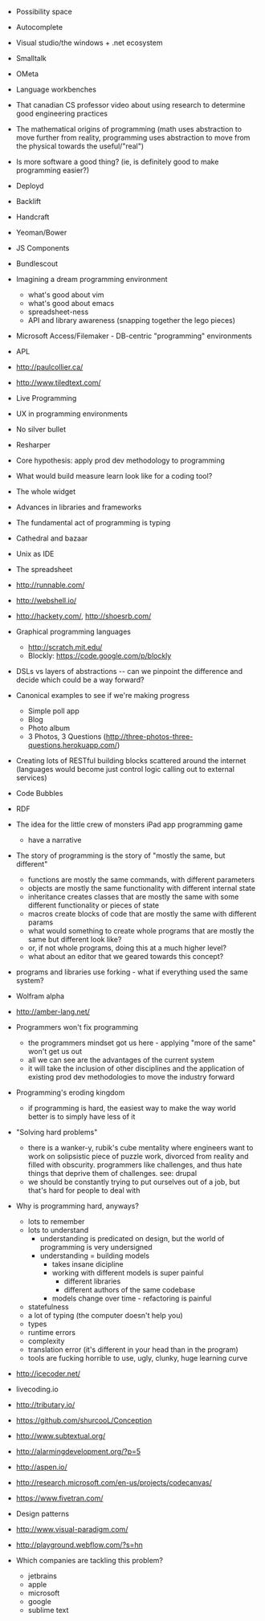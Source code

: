 - Possibility space
- Autocomplete
- Visual studio/the windows + .net ecosystem 
- Smalltalk
- OMeta
- Language workbenches
- That canadian CS professor video about using research to determine good engineering practices
- The mathematical origins of programming (math uses abstraction to move further from reality, programming uses abstraction to move from the physical towards the useful/"real")
- Is more software a good thing? (ie, is definitely good to make programming easier?)
- Deployd
- Backlift
- Handcraft
- Yeoman/Bower
- JS Components
- Bundlescout
- Imagining a dream programming environment
    - what's good about vim
    - what's good about emacs
    - spreadsheet-ness
    - API and library awareness (snapping together the lego pieces)
- Microsoft Access/Filemaker - DB-centric "programming" environments
- APL
- http://paulcollier.ca/
- http://www.tiledtext.com/
- Live Programming
- UX in programming environments
- No silver bullet
- Resharper
- Core hypothesis: apply prod dev methodology to programming
- What would build measure learn look like for a coding tool?
- The whole widget
- Advances in libraries and frameworks
- The fundamental act of programming is typing
- Cathedral and bazaar
- Unix as IDE 
- The spreadsheet
- http://runnable.com/
- http://webshell.io/
- http://hackety.com/, http://shoesrb.com/
- Graphical programming languages
    - http://scratch.mit.edu/
    - Blockly: https://code.google.com/p/blockly
- DSLs vs layers of abstractions -- can we pinpoint the difference and decide which could be a way forward?
- Canonical examples to see if we're making progress
    - Simple poll app
    - Blog
    - Photo album
    - 3 Photos, 3 Questions (http://three-photos-three-questions.herokuapp.com/)
- Creating lots of RESTful building blocks scattered around the internet (languages would become just control logic calling out to external services)
- Code Bubbles
- RDF

- The idea for the little crew of monsters iPad app programming game
    - have a narrative

- The story of programming is the story of "mostly the same, but different"
    - functions are mostly the same commands, with different parameters
    - objects are mostly the same functionality with different internal state
    - inheritance creates classes that are mostly the same with some different functionality or pieces of state
    - macros create blocks of code that are mostly the same with different params
    - what would something to create whole programs that are mostly the same but different look like?
    - or, if not whole programs, doing this at a much higher level?
    - what about an editor that we geared towards this concept?

- programs and libraries use forking - what if everything used the same system?

- Wolfram alpha

- http://amber-lang.net/

- Programmers won't fix programming
    - the programmers mindset got us here - applying "more of the same" won't get us out
    - all we can see are the advantages of the current system
    - it will take the inclusion of other disciplines and the application of existing prod dev methodologies to move the industry forward

- Programming's eroding kingdom
    - if programming is hard, the easiest way to make the way world better is to simply have less of it

- "Solving hard problems"
    - there is a wanker-y, rubik's cube mentality where engineers want to work on solipsistic piece of puzzle work, divorced from reality and filled with obscurity. programmers like challenges, and thus hate things that deprive them of challenges. see: drupal
    - we should be constantly trying to put ourselves out of a job, but that's hard for people to deal with

- Why is programming hard, anyways?
    - lots to remember
    - lots to understand
       - understanding is predicated on design, but the world of programming is very undersigned 
        - understanding = building models
            - takes insane dicipline
            - working with different models is super painful
                - different libraries
                - different authors of the same codebase
            - models change over time - refactoring is painful
    - statefulness
    - a lot of typing (the computer doesn't help you)
    - types
    - runtime errors
    - complexity
    - translation error (it's different in your head than in the program)
    - tools are fucking horrible to use, ugly, clunky, huge learning curve

- http://icecoder.net/

- livecoding.io

- http://tributary.io/

- https://github.com/shurcooL/Conception

- http://www.subtextual.org/

- http://alarmingdevelopment.org/?p=5

- http://aspen.io/

- http://research.microsoft.com/en-us/projects/codecanvas/

- https://www.fivetran.com/

- Design patterns

- http://www.visual-paradigm.com/

- http://playground.webflow.com/?s=hn

- Which companies are tackling this problem?
	- jetbrains
	- apple
	- microsoft
	- google
	- sublime text
